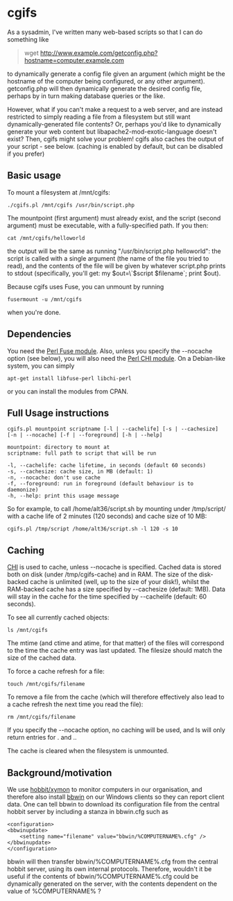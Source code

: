 # cgifs

As a sysadmin, I've written many web-based scripts so that I can do something like

> wget http://www.example.com/getconfig.php?hostname=computer.example.com

to dynamically generate a config file given an argument (which might be the hostname of the computer being configured, or any other argument). getconfig.php will then dynamically generate the desired config file, perhaps by in turn making database queries or the like.

However, what if you can't make a request to a web server, and are instead restricted to simply reading a file from a filesystem but still want dynamically-generated file contents? Or, perhaps you'd like to dynamically generate your web content but libapache2-mod-exotic-language doesn't exist? Then, cgifs might solve your problem! cgifs also caches the output of your script - see below. (caching is enabled by default, but can be disabled if you prefer)

Basic usage
-----------
To mount a filesystem at /mnt/cgifs:

    ./cgifs.pl /mnt/cgifs /usr/bin/script.php

The mountpoint (first argument) must already exist, and the script (second argument) must be executable, with a fully-specified path. If you then:

    cat /mnt/cgifs/helloworld

the output will be the same as running "/usr/bin/script.php helloworld": the script is called with a single argument (the name of the file you tried to read), and the contents of the file will be given by whatever script.php prints to stdout (specifically, you'll get: my $out=\`$script $filename\`; print $out). 

Because cgifs uses Fuse, you can unmount by running

    fusermount -u /mnt/cgifs

when you're done.

Dependencies
------------
You need the [Perl Fuse module](http://search.cpan.org/dist/Fuse/Fuse.pm). Also, unless you specify the --nocache option (see below), you will also need the [Perl CHI module](http://search.cpan.org/~jswartz/CHI-0.59/lib/CHI.pm). On a Debian-like system, you can simply

    apt-get install libfuse-perl libchi-perl

or you can install the modules from CPAN.

Full Usage instructions
-----------------------
    cgifs.pl mountpoint scriptname [-l | --cachelife] [-s | --cachesize] [-n | --nocache] [-f | --foreground] [-h | --help]

    mountpoint: directory to mount at
    scriptname: full path to script that will be run

    -l, --cachelife: cache lifetime, in seconds (default 60 seconds)
    -s, --cachesize: cache size, in MB (default: 1)
    -n, --nocache: don't use cache
    -f, --foreground: run in foreground (default behaviour is to daemonize)
    -h, --help: print this usage message

So for example, to call /home/alt36/script.sh by mounting under /tmp/script/ with a cache life of 2 minutes (120 seconds) and cache size of 10 MB:
    
    cgifs.pl /tmp/script /home/alt36/script.sh -l 120 -s 10

Caching
-------
[CHI](http://search.cpan.org/~jswartz/CHI-0.59/lib/CHI.pm) is used to cache, unless --nocache is specified. Cached data is stored both on disk (under /tmp/cgifs-cache) and in RAM. The size of the disk-backed cache is unlimited (well, up to the size of your disk!), whilst the RAM-backed cache has a size specified by --cachesize (default: 1MB). Data will stay in the cache for the time specified by --cachelife (default: 60 seconds). 

To see all currently cached objects:

    ls /mnt/cgifs

The mtime (and ctime and atime, for that matter) of the files will correspond to the time the cache entry was last updated. The filesize should match the size of the cached data.

To force a cache refresh for a file:

    touch /mnt/cgifs/filename

To remove a file from the cache (which will therefore effectively also lead to a cache refresh the next time you read the file):

    rm /mnt/cgifs/filename

If you specify the --nocache option, no caching will be used, and ls will only return entries for . and ..

The cache is cleared when the filesystem is unmounted.

Background/motivation
---------------------
We use [hobbit/xymon](http://xymon.sourceforge.net/) to monitor computers in our organisation, and therefore also install [bbwin](http://bbwin.sourceforge.net/) on our Windows clients so they can report client data. One can tell bbwin to download its configuration file from the central hobbit server by including a stanza in bbwin.cfg such as 

    <configuration>
    <bbwinupdate>
        <setting name="filename" value="bbwin/%COMPUTERNAME%.cfg" />
    </bbwinupdate>
    </configuration>

bbwin will then transfer bbwin/%COMPUTERNAME%.cfg from the central hobbit server, using its own internal protocols. Therefore, wouldn't it be useful if the contents of bbwin/%COMPUTERNAME%.cfg could be dynamically generated on the server, with the contents dependent on the value of %COMPUTERNAME% ?
